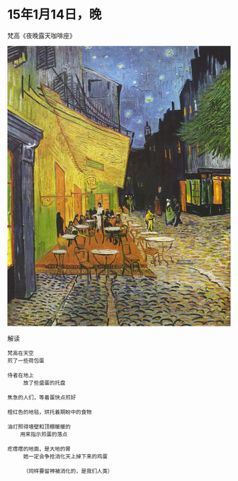 
# 15年1月14日，晚

梵高《夜晚露天咖啡座》

![v1](vincent/Vincent_Willem_van_Gogh_015.jpg)

解读

	梵高在天空
	煎了一些荷包蛋
	
	侍者在地上
	     放了些盛蛋的托盘
	
	焦急的人们，等着蛋快点煎好
	
	橙红色的地毯，烘托着期盼中的食物

	油灯照得墙壁和顶棚暖暖的
		用来指示煎蛋的落点
	
	疙瘩瘩的地面，是大地的胃
	     她一定会争抢消化天上掉下来的鸡蛋
	
	     （同样要留神被消化的，是我们人类）
